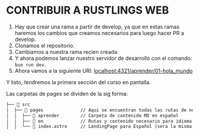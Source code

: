 # CONTRIBUIR A RUSTLINGS WEB

1. Hay que crear una rama a partir de develop, ya que en estas ramas haremos los cambios que creamos necesarios para luego hacer PR a develop.
2. Clonamos el repositorio.
3. Cambiamos a nuestra rama recien creada.
4. Y ahora podemos lanzar nuestro servidor de desarrollo con el comando: `bun run dev`.
5. Ahora vamos a la siguiente URl: [localhost:4321/aprender/01-hola_mundo](http://localhost:4321/aprender/01-hola_mundo)

Y listo, tendremos la primera sección del curso en pantalla.

Las carpetas de pages se dividen de la sig forma:

```txt
├──  src
│  ├──  pages              // Aqui se encuentran todas las rutas de nuestra APP
│  │  ├──  aprender        // Carpeta de contenido MD en español
│  │  ├──  en              // Rutas y contenido necesario para idioma inglés
│  │  └──  index.astro     // LandingPage para Español (sera la misma para todos los idiomas) 
```

